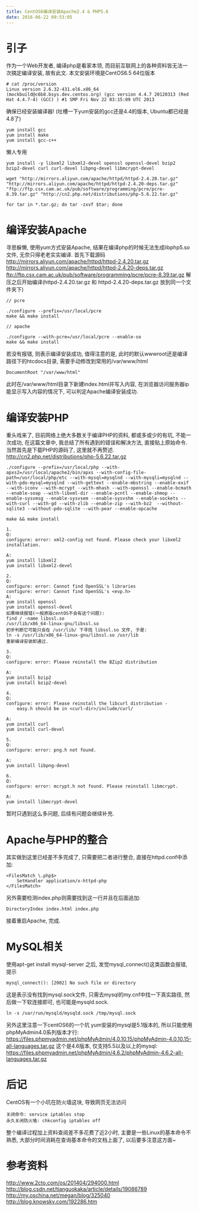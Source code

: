 ```yaml
---
title: CentOS6编译安装Apache2.4 & PHP5.6
date: 2016-06-22 09:53:05
---
```

# 引子 #

作为一个Web开发者, 编译php是看家本领, 而目前互联网上的各种资料皆无法一次搞定编译安装, 故有此文.
本文安装环境是CentOS6.5 64位版本
```
# cat /proc/version
Linux version 2.6.32-431.el6.x86_64 (mockbuild@c6b8.bsys.dev.centos.org) (gcc version 4.4.7 20120313 (Red Hat 4.4.7-4) (GCC) ) #1 SMP Fri Nov 22 03:15:09 UTC 2013

```

确保已经安装编译器! (吐槽一下yum安装的gcc还是4.4的版本, Ubuntu都已经是4.8了)

```
yum install gcc
yum install make
yum install gcc-c++
```

懒人专用

```
yum install -y libxml2 libxml2-devel openssl openssl-devel bzip2 bzip2-devel curl curl-devel libpng-devel libmcrypt-devel

wget "http://mirrors.aliyun.com/apache/httpd/httpd-2.4.20.tar.gz" "http://mirrors.aliyun.com/apache/httpd/httpd-2.4.20-deps.tar.gz" "ftp://ftp.csx.cam.ac.uk/pub/software/programming/pcre/pcre-8.39.tar.gz" "http://cn2.php.net/distributions/php-5.6.22.tar.gz"

for tar in *.tar.gz; do tar -zxvf $tar; done
```


# 编译安装Apache #

寻思躲懒, 使用yum方式安装Apache, 结果在编译php的时候无法生成libphp5.so文件, 无奈只得老老实实编译.
首先下载源码 
http://mirrors.aliyun.com/apache/httpd/httpd-2.4.20.tar.gz
http://mirrors.aliyun.com/apache/httpd/httpd-2.4.20-deps.tar.gz
ftp://ftp.csx.cam.ac.uk/pub/software/programming/pcre/pcre-8.39.tar.gz
解压之后开始编译(httpd-2.4.20.tar.gz 和 httpd-2.4.20-deps.tar.gz 放到同一个文件夹下)
```
// pcre

./configure --prefix=/usr/local/pcre
make && make install

// apache

./configure --with-pcre=/usr/local/pcre --enable-so
make && make install
```

若没有报错, 则表示编译安装成功, 值得注意的是, 此时的默认wwwroot还是编译路径下的htcdocs目录, 需要手动修改到常用的/var/www/html

	DocumentRoot "/var/www/html"

此时在/var/www/html目录下新建index.html并写入内容, 在浏览器访问服务器ip能显示写入内容的情况下, 可以判定Apache编译安装成功.

# 编译安装PHP #

重头戏来了, 目前网络上绝大多数关于编译PHP的资料, 都或多或少的有坑, 不能一次成功, 在这篇文章中, 我总结了所有遇到的错误和解决方法, 直接贴上原始命令. 当然首先是下载PHP的源码了, 这里就不再赘述.
http://cn2.php.net/distributions/php-5.6.22.tar.gz

```
./configure --prefix=/usr/local/php --with-apxs2=/usr/local/apache2/bin/apxs --with-config-file-path=/usr/local/php/etc --with-mysql=mysqlnd --with-mysqli=mysqlnd --with-pdo-mysql=mysqlnd --with-gettext --enable-mbstring --enable-exif --with-iconv --with-mcrypt --with-mhash --with-openssl --enable-bcmath --enable-soap --with-libxml-dir --enable-pcntl --enable-shmop --enable-sysvmsg --enable-sysvsem --enable-sysvshm --enable-sockets --with-curl --with-gd --with-zlib --enable-zip --with-bz2  --without-sqlite3 --without-pdo-sqlite --with-pear --enable-opcache

make && make install

1.
Q: 
configure: error: xml2-config not found. Please check your libxml2 installation.

A:
yum install libxml2
yum install libxml2-devel

2.
Q:
configure: error: Cannot find OpenSSL's libraries
configure: error: Cannot find OpenSSL's <evp.h>
A:
yum install openssl
yum install openssl-devel
如果继续报错(一般原版centOS不会有这个问题):
find / -name libssl.so
/usr/lib/x86_64-linux-gnu/libssl.so
初步判断它可能只会在 /usr/lib/ 下寻找 libssl.so 文件, 于是:
ln -s /usr/lib/x86_64-linux-gnu/libssl.so /usr/lib
重新编译安装即通过.

3.
Q:
configure: error: Please reinstall the BZip2 distribution

A:
yum install bzip2
yum install bzip2-devel

4.
Q:
configure: error: Please reinstall the libcurl distribution -
    easy.h should be in <curl-dir>/include/curl/

A:
yum install curl
yum install curl-devel

5.
Q:
configure: error: png.h not found.

A:
yum install libpng-devel

6.
Q:
configure: error: mcrypt.h not found. Please reinstall libmcrypt.

A:
yum install libmcrypt-devel

```

暂时只遇到这么多问题, 后续有问题会继续补充.

# Apache与PHP的整合 #

其实做到这里已经差不多完成了, 只需要把二者进行整合, 直接在httpd.conf中添加:

```
<FilesMatch \.php$>
    SetHandler application/x-httpd-php
</FilesMatch>
```

另外需要检测index.php则需要找到这一行并且在后面追加:

	DirectoryIndex index.html index.php

接着重启Apache, 完成.

# MySQL相关 #


使用apt-get install mysql-server 之后, 发觉mysql_connect()这类函数会报错, 提示
	
	mysql_connect(): [2002] No such file or directory

这是表示没有找到mysql.sock文件, 只需去mysql的my.cnf中找一下真实路径, 然后做一下软连接即可, 也可能是mysqld.sock.

	ln -s /var/run/mysqld/mysqld.sock /tmp/mysql.sock

另外这里注意一下centOS6的一个坑
yum安装的mysql是5.1版本的, 所以只能使用phpMyAdmin4.0系列版本才行:
https://files.phpmyadmin.net/phpMyAdmin/4.0.10.15/phpMyAdmin-4.0.10.15-all-languages.tar.gz
这个是4.6版本, 仅支持5.5以及以上的mysql:
https://files.phpmyadmin.net/phpMyAdmin/4.6.2/phpMyAdmin-4.6.2-all-languages.tar.gz

# 后记 #

CentOS有一个小坑在防火墙这块, 导致网页无法访问

```
关闭命令: service iptables stop 
永久关闭防火墙: chkconfig iptables off
```

整个编译过程加上资料查阅差不多花费了近2小时, 主要是一些Linux的基本命令不熟悉, 大部分时间消耗在查询基本命令的文档上面了, 以后要多注意这方面~


# 参考资料 #

http://www.2cto.com/os/201404/294000.html
http://blog.csdn.net/tianguokaka/article/details/19086789
http://my.oschina.net/megan/blog/325040
http://blog.knowsky.com/192286.htm
